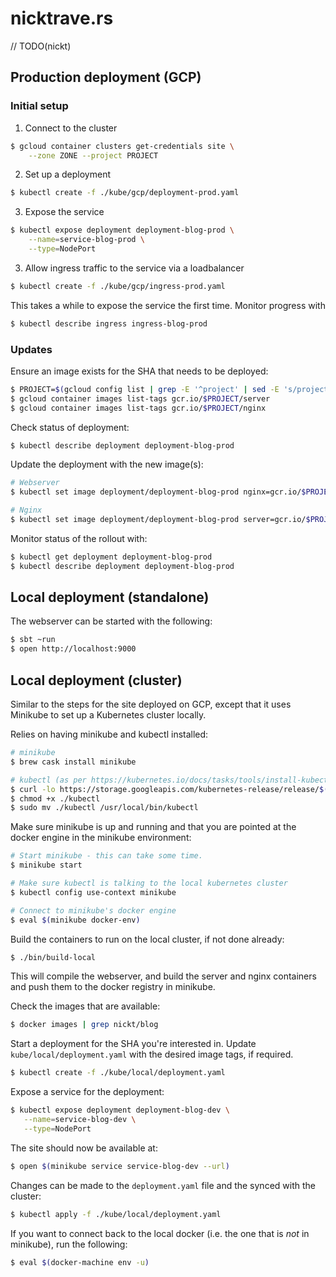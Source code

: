 # nicktrave.rs

// TODO(nickt)

## Production deployment (GCP)

### Initial setup

1. Connect to the cluster

  ```bash
  $ gcloud container clusters get-credentials site \
      --zone ZONE --project PROJECT
  ```

2. Set up a deployment

  ```bash
  $ kubectl create -f ./kube/gcp/deployment-prod.yaml
  ```

3. Expose the service

  ```bash
  $ kubectl expose deployment deployment-blog-prod \
      --name=service-blog-prod \
      --type=NodePort
  ```

3. Allow ingress traffic to the service via a loadbalancer

  ```bash
  $ kubectl create -f ./kube/gcp/ingress-prod.yaml
  ```

This takes a while to expose the service the first time. Monitor progress with

  ```bash
  $ kubectl describe ingress ingress-blog-prod
  ```

### Updates

Ensure an image exists for the SHA that needs to be deployed:

```bash
$ PROJECT=$(gcloud config list | grep -E '^project' | sed -E 's/project = (.*)/\1/')
$ gcloud container images list-tags gcr.io/$PROJECT/server
$ gcloud container images list-tags gcr.io/$PROJECT/nginx
```

Check status of deployment:

```bash
$ kubectl describe deployment deployment-blog-prod
```

Update the deployment with the new image(s):

```bash
# Webserver
$ kubectl set image deployment/deployment-blog-prod nginx=gcr.io/$PROJECT/nginx:SHA

# Nginx
$ kubectl set image deployment/deployment-blog-prod server=gcr.io/$PROJECT/server:SHA
```

Monitor status of the rollout with:

```bash
$ kubectl get deployment deployment-blog-prod
$ kubectl describe deployment deployment-blog-prod
```

## Local deployment (standalone)

The webserver can be started with the following:

```bash
$ sbt ~run
$ open http://localhost:9000
```

## Local deployment (cluster)

Similar to the steps for the site deployed on GCP, except that it uses Minikube
to set up a Kubernetes cluster locally.

Relies on having minikube and kubectl installed:

```bash
# minikube
$ brew cask install minikube

# kubectl (as per https://kubernetes.io/docs/tasks/tools/install-kubectl/)
$ curl -lo https://storage.googleapis.com/kubernetes-release/release/$(curl -s https://storage.googleapis.com/kubernetes-release/release/stable.txt)/bin/darwin/amd64/kubectl
$ chmod +x ./kubectl
$ sudo mv ./kubectl /usr/local/bin/kubectl
```

Make sure minikube is up and running and that you are pointed at the docker
engine in the minikube environment:

```bash
# Start minikube - this can take some time.
$ minikube start

# Make sure kubectl is talking to the local kubernetes cluster
$ kubectl config use-context minikube

# Connect to minikube's docker engine
$ eval $(minikube docker-env)
```

Build the containers to run on the local cluster, if not done already:

```bash
$ ./bin/build-local
```

This will compile the webserver, and build the server and nginx containers and
push them to the docker registry in minikube.

Check the images that are available:

```bash
$ docker images | grep nickt/blog
```

Start a deployment for the SHA you're interested in. Update
`kube/local/deployment.yaml` with the desired image tags, if required.

```bash
$ kubectl create -f ./kube/local/deployment.yaml
```

Expose a service for the deployment:

```bash
$ kubectl expose deployment deployment-blog-dev \
   --name=service-blog-dev \
   --type=NodePort
```

The site should now be available at:

```bash
$ open $(minikube service service-blog-dev --url)
```

Changes can be made to the `deployment.yaml` file and the synced with the
cluster:

```bash
$ kubectl apply -f ./kube/local/deployment.yaml
```

If you want to connect back to the local docker (i.e. the one that is _not_ in
minikube), run the following:

```bash
$ eval $(docker-machine env -u)
```
